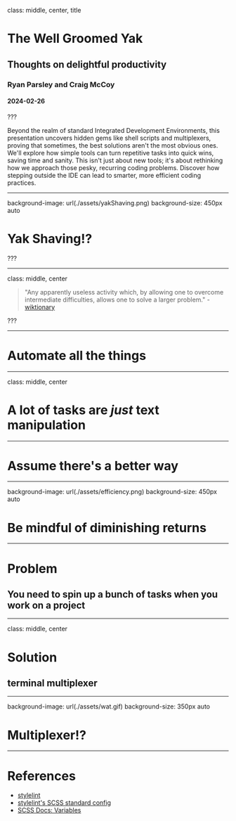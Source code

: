 class: middle, center, title

# The Well Groomed Yak
## Thoughts on delightful productivity
### Ryan Parsley and Craig McCoy
#### 2024-02-26

???

Beyond the realm of standard Integrated Development Environments, this presentation uncovers hidden gems like shell scripts and multiplexers, proving that sometimes, the best solutions aren't the most obvious ones. We'll explore how simple tools can turn repetitive tasks into quick wins, saving time and sanity. This isn't just about new tools; it's about rethinking how we approach those pesky, recurring coding problems. Discover how stepping outside the IDE can lead to smarter, more efficient coding practices.

---

background-image: url(./assets/yakShaving.png)
background-size: 450px auto

# Yak Shaving!? 

???

---
class: middle, center

> "Any apparently useless activity which, by allowing one to overcome intermediate difficulties, allows one to solve a larger problem."
> -[wiktionary](https://en.wiktionary.org/wiki/yak_shaving)

???

--- 

# Automate all the things

---

class: middle, center
# A lot of tasks are _just_ text manipulation

---

# Assume there's a better way

---

background-image: url(./assets/efficiency.png)
background-size: 450px auto

# Be mindful of diminishing returns

---

# Problem
## You need to spin up a bunch of tasks when you work on a project 

---

class: middle, center

# Solution
## terminal multiplexer

---

background-image: url(./assets/wat.gif)
background-size: 350px auto

# Multiplexer!?

---

# References

- [stylelint](https://stylelint.io/)
- [stylelint's SCSS standard config](https://github.com/stylelint-scss/stylelint-config-standard-scss)
- [SCSS Docs: Variables](https://sass-lang.com/documentation/variables)
